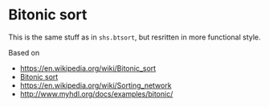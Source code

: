 # Bitonic sort

This is the same stuff as in `shs.btsort`, but resritten in more functional
style.

Based on

* <https://en.wikipedia.org/wiki/Bitonic_sort>
* [Bitonic sort](http://www.iti.fh-flensburg.de/lang/algorithmen/sortieren/bitonic/bitonicen.htm)
* <https://en.wikipedia.org/wiki/Sorting_network>
* <http://www.myhdl.org/docs/examples/bitonic/>
